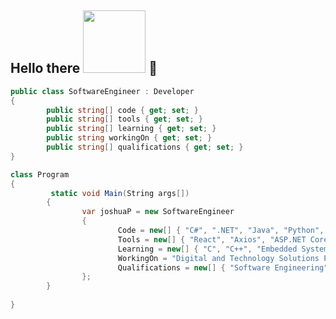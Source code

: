 ## Hello there <img src="https://github.com/user-attachments/assets/476bfbaf-bcd7-4675-aae0-8fbb42654915" width=100> 👋

```C#
public class SoftwareEngineer : Developer
{
        public string[] code { get; set; }
        public string[] tools { get; set; } 
        public string[] learning { get; set; }
        public string workingOn { get; set; }
        public string[] qualifications { get; set; }    
}

class Program
{
         static void Main(String args[])
        {
                var joshuaP = new SoftwareEngineer
                {
                        Code = new[] { "C#", ".NET", "Java", "Python", "HTML", "CSS", "JavaScript" },
                        Tools = new[] { "React", "Axios", "ASP.NET Core", "And some other stuff I can't remember" },
                        Learning = new[] { "C", "C++", "Embedded Systems", "Godot" },
                        WorkingOn = "Digital and Technology Solutions Professional in Software Engineering", // Finishing this year
                        Qualifications = new[] { "Software Engineering", "Electrical Electronic Engineering" }                
                };
        }
   
}

```

<!--
**Brain-Wash-Josh/Brain-Wash-Josh** is a ✨ _special_ ✨ repository because its `README.md` (this file) appears on your GitHub profile.

Here are some ideas to get you started:

- 🔭 I’m currently working on ...
- 🌱 I’m currently learning ...
- 👯 I’m looking to collaborate on ...
- 🤔 I’m looking for help with ...
- 💬 Ask me about ...
- 📫 How to reach me: ...
- 😄 Pronouns: ...
- ⚡ Fun fact: ...
-->
